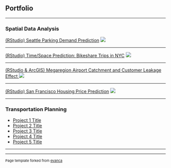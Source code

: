 ## Portfolio

---

### Spatial Data Analysis 

[(RStudio) Seattle Parking Demand Prediction](/project_markdown/Seattle_parking.html)
<img src="https://github.com/evanca/evanca.github.io/blob/master/images/dand_p8_thumbnail.jpg?raw=true"/>

---
[(RStudio) Time/Space Prediction: Bikeshare Trips in NYC](/project_markdown/NYC_bikeshare.html)
<img src="https://github.com/evanca/evanca.github.io/blob/master/images/dand_p7_thumbnail.jpg?raw=true"/>

---
[(RStudio & ArcGIS) Megaregion Airport Catchment and Customer Leakage Effect ](/project_markdown/Megaregion_Texas.html)
<img src="https://github.com/evanca/evanca.github.io/blob/master/images/dand_p6_thumbnail.jpg?raw=true"/>

---
[(RStudio) San Francisco Housing Price Prediction](/project_markdown/SF_housingprice.html)
<img src="https://github.com/evanca/evanca.github.io/blob/master/images/eis_thumbnail.jpg?raw=true"/>

---


### Transportation Planning

- [Project 1 Title](http://example.com/)
- [Project 2 Title](http://example.com/)
- [Project 3 Title](http://example.com/)
- [Project 4 Title](http://example.com/)
- [Project 5 Title](http://example.com/)

---




---
<p style="font-size:11px">Page template forked from <a href="https://github.com/evanca/quick-portfolio">evanca</a></p>
<!-- Remove above link if you don't want to attibute -->
